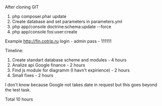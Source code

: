 
After cloning GIT

1. php composer.phar update
2. Create database and set parameters in parameters.yml
2. php app/console doctrine:schema:update --force
3. php app/console fos:user:create

Example http://fin.cotrip.ru
login - admin
pass - 111111

Timeline:

1. Create standart database scheme and modules - 4 hours
2. Analize api Google finance - 2 hours
3. Find js module for diagramm (I havn't expirience) - 2 hours
4. Small fixes - 2 hours

I don't know because Google not takes date in request but this goes beyond the test task.

Total 10 hours
